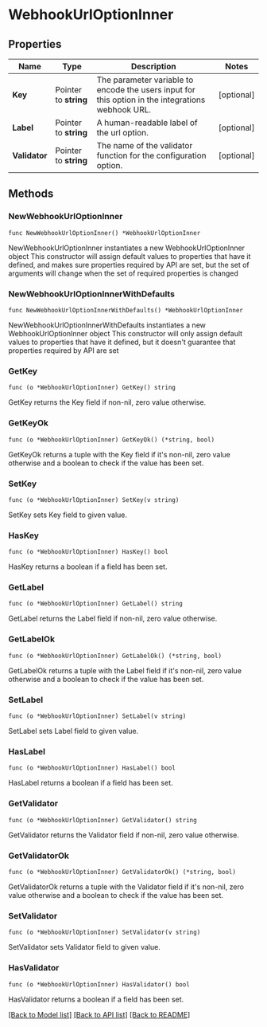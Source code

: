 # WebhookUrlOptionInner

## Properties

Name | Type | Description | Notes
------------ | ------------- | ------------- | -------------
**Key** | Pointer to **string** | The parameter variable to encode the users input for this option in the integrations webhook URL.  | [optional] 
**Label** | Pointer to **string** | A human-readable label of the url option.  | [optional] 
**Validator** | Pointer to **string** | The name of the validator function for the configuration option.  | [optional] 

## Methods

### NewWebhookUrlOptionInner

`func NewWebhookUrlOptionInner() *WebhookUrlOptionInner`

NewWebhookUrlOptionInner instantiates a new WebhookUrlOptionInner object
This constructor will assign default values to properties that have it defined,
and makes sure properties required by API are set, but the set of arguments
will change when the set of required properties is changed

### NewWebhookUrlOptionInnerWithDefaults

`func NewWebhookUrlOptionInnerWithDefaults() *WebhookUrlOptionInner`

NewWebhookUrlOptionInnerWithDefaults instantiates a new WebhookUrlOptionInner object
This constructor will only assign default values to properties that have it defined,
but it doesn't guarantee that properties required by API are set

### GetKey

`func (o *WebhookUrlOptionInner) GetKey() string`

GetKey returns the Key field if non-nil, zero value otherwise.

### GetKeyOk

`func (o *WebhookUrlOptionInner) GetKeyOk() (*string, bool)`

GetKeyOk returns a tuple with the Key field if it's non-nil, zero value otherwise
and a boolean to check if the value has been set.

### SetKey

`func (o *WebhookUrlOptionInner) SetKey(v string)`

SetKey sets Key field to given value.

### HasKey

`func (o *WebhookUrlOptionInner) HasKey() bool`

HasKey returns a boolean if a field has been set.

### GetLabel

`func (o *WebhookUrlOptionInner) GetLabel() string`

GetLabel returns the Label field if non-nil, zero value otherwise.

### GetLabelOk

`func (o *WebhookUrlOptionInner) GetLabelOk() (*string, bool)`

GetLabelOk returns a tuple with the Label field if it's non-nil, zero value otherwise
and a boolean to check if the value has been set.

### SetLabel

`func (o *WebhookUrlOptionInner) SetLabel(v string)`

SetLabel sets Label field to given value.

### HasLabel

`func (o *WebhookUrlOptionInner) HasLabel() bool`

HasLabel returns a boolean if a field has been set.

### GetValidator

`func (o *WebhookUrlOptionInner) GetValidator() string`

GetValidator returns the Validator field if non-nil, zero value otherwise.

### GetValidatorOk

`func (o *WebhookUrlOptionInner) GetValidatorOk() (*string, bool)`

GetValidatorOk returns a tuple with the Validator field if it's non-nil, zero value otherwise
and a boolean to check if the value has been set.

### SetValidator

`func (o *WebhookUrlOptionInner) SetValidator(v string)`

SetValidator sets Validator field to given value.

### HasValidator

`func (o *WebhookUrlOptionInner) HasValidator() bool`

HasValidator returns a boolean if a field has been set.


[[Back to Model list]](../README.md#documentation-for-models) [[Back to API list]](../README.md#documentation-for-api-endpoints) [[Back to README]](../README.md)


